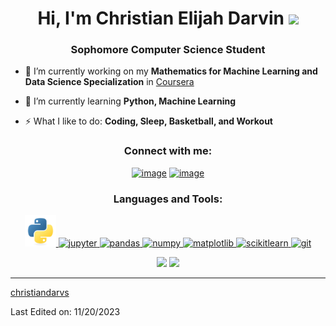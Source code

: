 ﻿<h1 align="center">Hi, I'm Christian Elijah Darvin <img height="40" src="https://cdn3.emoji.gg/emojis/8772_popcat.gif"></h1>
<h3 align="center">Sophomore Computer Science Student</h3>

- 🔭 I’m currently working on my **Mathematics for Machine Learning and Data Science Specialization** in [Coursera](https://www.coursera.org/specializations/mathematics-for-machine-learning-and-data-science?irgwc=1&utm_medium=partners&utm_source=impact&utm_campaign=3317930&utm_content=b2c)

- 🌱 I’m currently learning **Python, Machine Learning**

- ⚡ What I like to do: **Coding, Sleep, Basketball, and Workout**

<h3 align="center">Connect with me:</h3>
<div align="center">

[![image](https://img.shields.io/badge/LinkedIn-0077B5?style=for-the-badge&logo=linkedin&logoColor=white)](https://www.linkedin.com/in/christiandarvin/)
[![image](https://img.shields.io/badge/Twitter-black?style=for-the-badge&logo=X&logoColor=white)](https://twitter.com/crazyDarvs_)

<!-- ### Machine Learning Related Tools:
  -  -->
  
<!-- [![image](https://img.shields.io/badge/python-yellow?style=for-the-badge&logo=python&logoColor=white)](https://twitter.com/crazyDarvs_)
[![image](https://img.shields.io/badge/jupyter-orange?style=for-the-badge&logo=jupyter&logoColor=white)](https://twitter.com/crazyDarvs_)
[![image](https://img.shields.io/badge/pandas-blue?style=for-the-badge&logo=pandas&logoColor=white)](https://twitter.com/crazyDarvs_)
[![image](https://img.shields.io/badge/numpy-lightblue?style=for-the-badge&logo=numpy&logoColor=white)](https://twitter.com/crazyDarvs_)
[![image](https://img.shields.io/badge/scikit--learn-orange?style=for-the-badge&logo=scikit-learn&logoColor=white)](https://twitter.com/crazyDarvs_)
[![image](https://img.shields.io/badge/git-red?style=for-the-badge&logo=git&logoColor=white)](https://twitter.com/crazyDarvs_) -->
</div>

<h3 align="center">Languages and Tools:</h3>

<p align="center"> 
  <a href="https://www.python.org" target="_blank"> 
    <img src="https://raw.githubusercontent.com/devicons/devicon/master/icons/python/python-original.svg" alt="python" width="50" height="50"/> 
  </a>
  <a href="https://docs.jupyter.org/en/latest/" target="_blank"> 
    <img src="https://cdn.jsdelivr.net/gh/devicons/devicon/icons/jupyter/jupyter-original-wordmark.svg" alt="jupyter" width="50" height="50"/> 
  </a>   
  <a href="https://pandas.pydata.org/pandas-docs/stable/index.html" target="_blank"> 
    <img src="https://cdn.jsdelivr.net/gh/devicons/devicon/icons/pandas/pandas-original-wordmark.svg" alt="pandas" width="50" height="50"/> 
  </a> 
  <a href="https://www.w3.org/html/" target="_blank"> 
    <img src="https://cdn.jsdelivr.net/gh/devicons/devicon/icons/numpy/numpy-original.svg" alt="numpy" width="50" height="50"/> 
  </a>
  <a href="https://matplotlib.org/stable/index.html" target="_blank"> 
    <img src="https://icon.icepanel.io/Technology/svg/Matplotlib.svg" alt="matplotlib" width="50" height="50"/> 
  </a> 
  <a href="https://scikit-learn.org/stable/index.html" target="_blank"> 
    <img src="https://icon.icepanel.io/Technology/svg/scikit-learn.svg" alt="scikitlearn" width="50" height="50"/> 
  </a> 
  <a href="https://git-scm.com/" target="_blank"> 
    <img src="https://www.vectorlogo.zone/logos/git-scm/git-scm-icon.svg" alt="git" width="50" height="50"/> 
  </a>
</p>

<p align= "center">
  <img height= "200" src="https://github-readme-stats.vercel.app/api?username=christiandarvs&show_icons=true&theme=tokyonight" />
  <img height= "200" src="https://github-readme-stats.vercel.app/api/top-langs/?username=christiandarvs&theme=tokyonight&layout=compact" />
</p>

<!-- ![Top Langs](https://github-readme-stats.vercel.app/api/top-langs/?username=christiandarvs&theme=tokyonight&layout=compact) -->
------

[christiandarvs](https://github.com/christiandarvs)

Last Edited on: 11/20/2023
